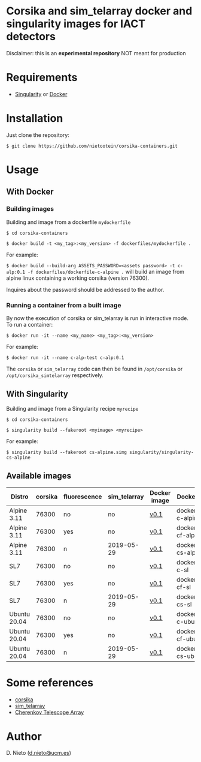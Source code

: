 # Corsika and sim_telarray docker and singularity images for IACT detectors
Disclaimer: this is an **experimental repository** NOT meant for production

# Requirements

* [Singularity](https://sylabs.io/guides/3.5/admin-guide/installation.html) or [Docker](https://docs.docker.com/engine/install/)

# Installation

Just clone the repository:

`$ git clone https://github.com/nietootein/corsika-containers.git`

# Usage

## With Docker

### Building images

Building and image from a dockerfile `mydockerfile`

`$ cd corsika-containers`

`$ docker build -t <my_tag>:<my_version> -f dockerfiles/mydockerfile .`

For example:

`$ docker build --build-arg ASSETS_PASSWORD=<assets password> -t c-alp:0.1 -f dockerfiles/dockerfile-c-alpine .` will build an image from alpine linux containing a working corsika (version 76300).

Inquires about the password should be addressed to the author. 

### Running a container from a built image

By now the execution of corsika or sim_telarray is run in interactive mode. To run a container:

`$ docker run -it --name <my_name> <my_tag>:<my_version>`

For example:

`$ docker run -it --name c-alp-test c-alp:0.1`

The `corsika` or `sim_telarray` code can then be found in `/opt/corsika` or `/opt/corsika_simtelarray` respectively.

## With Singularity

Building and image from a Singularity recipe `myrecipe`

`$ cd corsika-containers`

`$ singularity build --fakeroot <myimage> <myrecipe>`

For example:

`$ singularity build --fakeroot cs-alpine.simg singularity/singularity-cs-alpine`

## Available images

| Distro | corsika | fluorescence | sim_telarray | Docker image | Docker file | Singularity image | Singularity recipe |
|---|---|---|---|---|---|---|---|
| Alpine 3.11 | 76300 | no | no | [v0.1](http://sagan.gae.ucm.es/~nieto/cta/sims/software/images/c-alpine_v0.1.tar.gz) | dockerfile-c-alpine | [v0.1](http://sagan.gae.ucm.es/~nieto/cta/sims/software/images/c-alpine.simg) | singularity-c-alpine |
| Alpine 3.11 | 76300 | yes | no |  [v0.1](http://sagan.gae.ucm.es/~nieto/cta/sims/software/images/cf-alpine_v0.1.tar.gz) | dockerfile-cf-alpine | [v0.1](http://sagan.gae.ucm.es/~nieto/cta/sims/software/images/cf-alpine.simg) | singularity-cf-alpine | 
| Alpine 3.11 | 76300 | n | 2019-05-29 | [v0.1](http://sagan.gae.ucm.es/~nieto/cta/sims/software/images/cs-alpine_v0.1.tar.gz) | dockerfile-cs-alpine | [v0.1](http://sagan.gae.ucm.es/~nieto/cta/sims/software/images/cs-alpine.simg) | singularity-cs-alpine |
| SL7 | 76300 | no | no | [v0.1](http://sagan.gae.ucm.es/~nieto/cta/sims/software/images/c-sl_v0.1.tar.gz) | dockerfile-c-sl |[v0.1](http://sagan.gae.ucm.es/~nieto/cta/sims/software/images/c-sl.simg) | singularity-c-sl |
| SL7 | 76300 | yes | no | [v0.1](http://sagan.gae.ucm.es/~nieto/cta/sims/software/images/cf-sl_v0.1.tar.gz) |dockerfile-cf-sl |  [v0.1](http://sagan.gae.ucm.es/~nieto/cta/sims/software/images/cf-sl.simg) |singularity-cf-sl | 
|  SL7 | 76300 | n | 2019-05-29 | [v0.1](http://sagan.gae.ucm.es/~nieto/cta/sims/software/images/cs-sl_v0.1.tar.gz) |dockerfile-cs-sl |[v0.1](http://sagan.gae.ucm.es/~nieto/cta/sims/software/images/cs-sl.simg) |singularity-cs-sl |
| Ubuntu 20.04 | 76300 | no | no | [v0.1](http://sagan.gae.ucm.es/~nieto/cta/sims/software/images/c-ubuntu_v0.1.tar.gz) |dockerfile-c-ubuntu | [v0.1](http://sagan.gae.ucm.es/~nieto/cta/sims/software/images/c-ubuntu.simg) |singularity-c-ubuntu | 
| Ubuntu 20.04 | 76300 | yes | no | [v0.1](http://sagan.gae.ucm.es/~nieto/cta/sims/software/images/cf-ubuntu_v0.1.tar.gz) | dockerfile-cf-ubuntu |[v0.1](http://sagan.gae.ucm.es/~nieto/cta/sims/software/images/cf-ubuntu.simg) | singularity-cf-ubuntu |
| Ubuntu 20.04 | 76300 | n | 2019-05-29 | [v0.1](http://sagan.gae.ucm.es/~nieto/cta/sims/software/images/cs-ubuntu_v0.1.tar.gz) |dockerfile-cs-ubuntu | [v0.1](http://sagan.gae.ucm.es/~nieto/cta/sims/software/images/cs-ubuntu.simg) |singularity-cs-ubuntu | 

# Some references

* [corsika](https://www.ikp.kit.edu/corsika/)
* [sim_telarray](https://www.mpi-hd.mpg.de/hfm/~bernlohr/sim_telarray/)
* [Cherenkov Telescope Array](https://www.cta-observatory.org)

# Author
D. Nieto (d.nieto@ucm.es)
